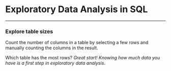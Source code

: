 # Exploratory Data Analysis in SQL
---
### Explore table sizes
Count the number of columns in a table by selecting a few rows and manually counting the columns in the result.

Which table has the most rows?
*Great start! Knowing how much data you have is a first step in exploratory data analysis.*

